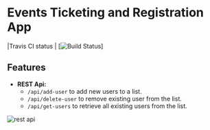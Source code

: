 
# Events Ticketing and Registration App

|Travis CI status | [![Build Status](https://travis-ci.org/Ivankivu/Event-Ticketing.svg?branch=RestApi)]

## Features

* **REST Api:**
  * `/api/add-user`  to add new users to a list.
  * `/api/delete-user`  to remove existing user from the list.
  * `/api/get-users`  to retrieve all existing users from the list.

![rest api](https://user-images.githubusercontent.com/23555378/45200777-194d0680-b27b-11e8-9b8a-28f59b63bfae.gif)
